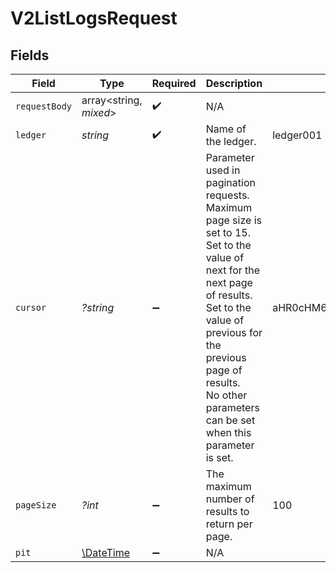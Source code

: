 # V2ListLogsRequest


## Fields

| Field                                                                                                                                                                                                                                                    | Type                                                                                                                                                                                                                                                     | Required                                                                                                                                                                                                                                                 | Description                                                                                                                                                                                                                                              | Example                                                                                                                                                                                                                                                  |
| -------------------------------------------------------------------------------------------------------------------------------------------------------------------------------------------------------------------------------------------------------- | -------------------------------------------------------------------------------------------------------------------------------------------------------------------------------------------------------------------------------------------------------- | -------------------------------------------------------------------------------------------------------------------------------------------------------------------------------------------------------------------------------------------------------- | -------------------------------------------------------------------------------------------------------------------------------------------------------------------------------------------------------------------------------------------------------- | -------------------------------------------------------------------------------------------------------------------------------------------------------------------------------------------------------------------------------------------------------- |
| `requestBody`                                                                                                                                                                                                                                            | array<string, *mixed*>                                                                                                                                                                                                                                   | :heavy_check_mark:                                                                                                                                                                                                                                       | N/A                                                                                                                                                                                                                                                      |                                                                                                                                                                                                                                                          |
| `ledger`                                                                                                                                                                                                                                                 | *string*                                                                                                                                                                                                                                                 | :heavy_check_mark:                                                                                                                                                                                                                                       | Name of the ledger.                                                                                                                                                                                                                                      | ledger001                                                                                                                                                                                                                                                |
| `cursor`                                                                                                                                                                                                                                                 | *?string*                                                                                                                                                                                                                                                | :heavy_minus_sign:                                                                                                                                                                                                                                       | Parameter used in pagination requests. Maximum page size is set to 15.<br/>Set to the value of next for the next page of results.<br/>Set to the value of previous for the previous page of results.<br/>No other parameters can be set when this parameter is set.<br/> | aHR0cHM6Ly9nLnBhZ2UvTmVrby1SYW1lbj9zaGFyZQ==                                                                                                                                                                                                             |
| `pageSize`                                                                                                                                                                                                                                               | *?int*                                                                                                                                                                                                                                                   | :heavy_minus_sign:                                                                                                                                                                                                                                       | The maximum number of results to return per page.<br/>                                                                                                                                                                                                   | 100                                                                                                                                                                                                                                                      |
| `pit`                                                                                                                                                                                                                                                    | [\DateTime](https://www.php.net/manual/en/class.datetime.php)                                                                                                                                                                                            | :heavy_minus_sign:                                                                                                                                                                                                                                       | N/A                                                                                                                                                                                                                                                      |                                                                                                                                                                                                                                                          |